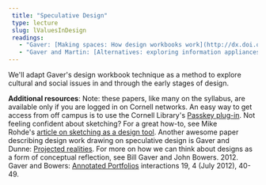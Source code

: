 ```yaml
---
 title: "Speculative Design"
 type: lecture
 slug: lValuesInDesign
 readings:
   - "Gaver: [Making spaces: How design workbooks work](http://dx.doi.org/10.1145/1978942.1979169)"
   - "Gaver and Martin: [Alternatives: exploring information appliances through conceptual design proposals](http://doi.acm.org/10.1145/332040.332433)" 
---
```

We'll adapt Gaver's design workbook technique as a method to explore cultural and social issues in and through the early stages of design.

**Additional resources**: Note: these papers, like many on the syllabus, are available only if you are logged in on Cornell networks. An easy way to get access from off campus is to use the Cornell Library's [Passkey plug-in](https://www.library.cornell.edu/services/apps/passkey). Not feeling confident about sketching? For a great how-to, see Mike Rohde's [article on sketching as a design tool](http://alistapart.com/article/sketching-the-visual-thinking-power-tool). Another awesome paper describing design work drawing on speculative design is Gaver and Dunne: [Projected realities](http://dx.doi.org/10.1145/302979.303168). For more on how we can think about designs as a form of conceptual reflection, see Bill Gaver and John Bowers. 2012. Gaver and Bowers: [Annotated Portfolios](http://dx.doi.org/10.1145/2212877.2212889) interactions 19, 4 (July 2012), 40-49.

